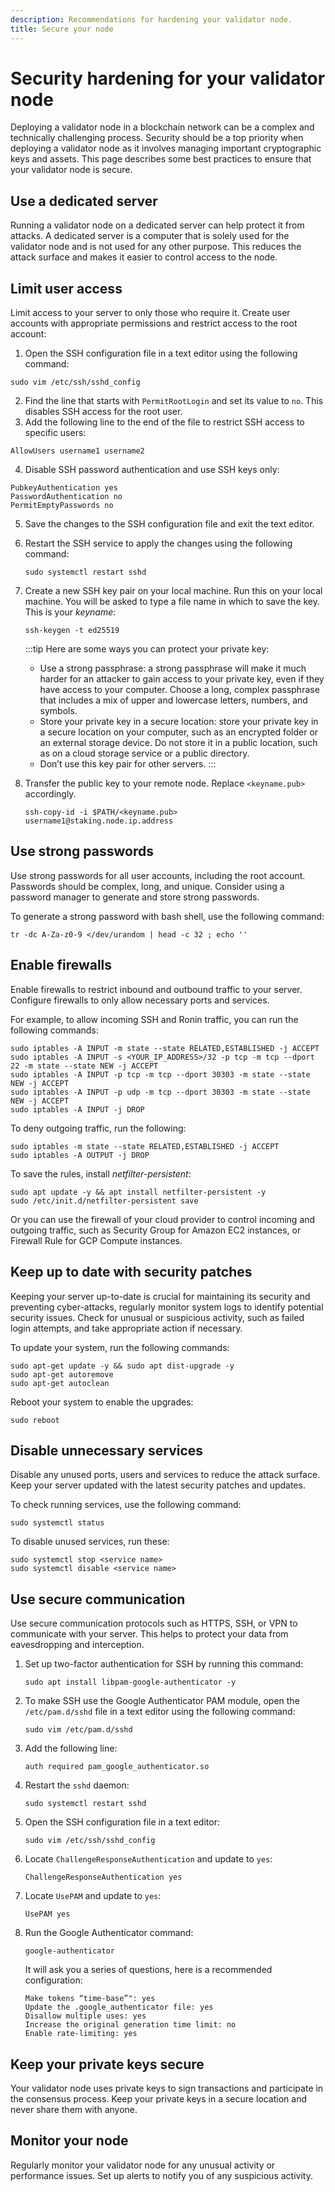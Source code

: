 ```yaml
---
description: Recommendations for hardening your validator node.
title: Secure your node
---
```


# Security hardening for your validator node
Deploying a validator node in a blockchain network can be a complex and
technically challenging process. Security should be a top priority when
deploying a validator node as it involves managing important
cryptographic keys and assets. This page describes some best practices to ensure that your validator node is secure.

## Use a dedicated server
Running a validator node on a dedicated server can help protect it from attacks. A dedicated server is a computer that is solely used for the validator node and is not used for any other purpose. This reduces the attack surface and makes it easier to control access to the node.

## Limit user access
Limit access to your server to only those who require it. Create user accounts with appropriate permissions and restrict access to the root account:
1. Open the SSH configuration file in a text editor using the following command:
  ```
  sudo vim /etc/ssh/sshd_config
  ```
2. Find the line that starts with `PermitRootLogin` and set its value to `no`. This disables SSH access for the root user.
3. Add the following line to the end of the file to restrict SSH access to specific users:
  ```
  AllowUsers username1 username2
  ```
4. Disable SSH password authentication and use SSH keys only:
  ```
  PubkeyAuthentication yes
  PasswordAuthentication no
  PermitEmptyPasswords no
  ```
5. Save the changes to the SSH configuration file and exit the text editor.
6. Restart the SSH service to apply the changes using the following command:
   ```
   sudo systemctl restart sshd
   ```
7. Create a new SSH key pair on your local machine. Run this on your local machine. You will be asked to type a file name in which to save the key. This is your *keyname*:
   ```
   ssh-keygen -t ed25519
   ```
   
   :::tip
   Here are some ways you can protect your private key:
   * Use a strong passphrase: a strong passphrase will make it much harder for an attacker to gain access to your private key, even if they have access to your computer. Choose a long, complex passphrase that includes a mix of upper and lowercase letters, numbers, and symbols.
   * Store your private key in a secure location: store your private key in a secure location on your computer, such as an encrypted folder or an external storage device. Do not store it in a public location, such as on a cloud storage service or a public directory.
   * Don’t use this key pair for other servers.
   :::

8. Transfer the public key to your remote node. Replace `<keyname.pub>` accordingly.
   ```
   ssh-copy-id -i $PATH/<keyname.pub> username1@staking.node.ip.address
   ```

## Use strong passwords
Use strong passwords for all user accounts, including the root account. Passwords should be complex, long, and unique. Consider using a password manager to generate and store strong passwords.

To generate a strong password with bash shell, use the following command:
```
tr -dc A-Za-z0-9 </dev/urandom | head -c 32 ; echo ''
```

## Enable firewalls
Enable firewalls to restrict inbound and outbound traffic to your server. Configure firewalls to only allow necessary ports and services.

For example, to allow incoming SSH and Ronin traffic, you can run the following commands:
```
sudo iptables -A INPUT -m state --state RELATED,ESTABLISHED -j ACCEPT
sudo iptables -A INPUT -s <YOUR_IP_ADDRESS>/32 -p tcp -m tcp --dport 22 -m state --state NEW -j ACCEPT
sudo iptables -A INPUT -p tcp -m tcp --dport 30303 -m state --state NEW -j ACCEPT
sudo iptables -A INPUT -p udp -m tcp --dport 30303 -m state --state NEW -j ACCEPT
sudo iptables -A INPUT -j DROP
```

To deny outgoing traffic, run the following:
```
sudo iptables -m state --state RELATED,ESTABLISHED -j ACCEPT
sudo iptables -A OUTPUT -j DROP
```

To save the rules, install *netfilter-persistent*:
```
sudo apt update -y && apt install netfilter-persistent -y
sudo /etc/init.d/netfilter-persistent save
```

Or you can use the firewall of your cloud provider to control incoming and outgoing traffic, such as Security Group for Amazon EC2 instances, or Firewall Rule for GCP Compute instances.

## Keep up to date with security patches
Keeping your server up-to-date is crucial for maintaining its security and preventing cyber-attacks, regularly monitor system logs to identify potential security issues. Check for unusual or suspicious activity, such as failed login attempts, and take appropriate action if necessary.

To update your system, run the following commands:
```
sudo apt-get update -y && sudo apt dist-upgrade -y
sudo apt-get autoremove
sudo apt-get autoclean
```

Reboot your system to enable the upgrades:
```
sudo reboot
```

## Disable unnecessary services
Disable any unused ports, users and services to reduce the attack surface. Keep your server updated with the latest security patches and updates.

To check running services, use the following command:
```
sudo systemctl status
```

To disable unused services, run these:
```
sudo systemctl stop <service name>
sudo systemctl disable <service name>
```

## Use secure communication
Use secure communication protocols such as HTTPS, SSH, or VPN to communicate with your server. This helps to protect your data from eavesdropping and interception.

1. Set up two-factor authentication for SSH by running this command:
   ```
   sudo apt install libpam-google-authenticator -y
   ```
2. To make SSH use the Google Authenticator PAM module, open the `/etc/pam.d/sshd` file in a text editor using the following command:
   ```
   sudo vim /etc/pam.d/sshd
   ```
3. Add the following line:
   ```
   auth required pam_google_authenticator.so
   ```
4. Restart the `sshd` daemon:
   ```
   sudo systemctl restart sshd
   ```
5. Open the SSH configuration file in a text editor:
   ```
   sudo vim /etc/ssh/sshd_config
   ```
6. Locate `ChallengeResponseAuthentication` and update to `yes`:
   ```
   ChallengeResponseAuthentication yes
   ```
7. Locate `UsePAM` and update to `yes`:
   ```
   UsePAM yes
   ```
8. Run the Google Authenticator command:
   ```
   google-authenticator
   ```
   It will ask you a series of questions, here is a recommended configuration:
   ```
   Make tokens “time-base”": yes
   Update the .google_authenticator file: yes
   Disallow multiple uses: yes
   Increase the original generation time limit: no
   Enable rate-limiting: yes
   ```

## Keep your private keys secure
Your validator node uses private keys to sign transactions and participate in the consensus process. Keep your private keys in a secure location and never share them with anyone.

## Monitor your node
Regularly monitor your validator node for any unusual activity or performance issues. Set up alerts to notify you of any suspicious activity.
